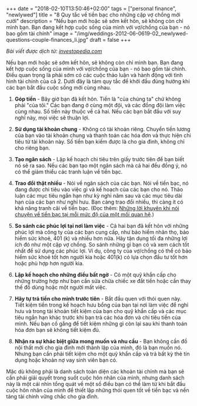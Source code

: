 +++
date = "2018-02-10T13:50:46+02:00"
tags = ["personal finance", "newlywed"]
title = "8 Quy tắc về tiền bạc cho những cặp vợ chồng mới cưới"
description = "Nếu bạn mới hoặc sẽ sớm kết hôn, sẽ không còn chỉ mình bạn. Bạn đang kết hợp cuộc sống của mình với vợ/chồng của bạn - nó bao gồm tài chính"
image = "/img/weddings-2012-06-0619-02_newlywed-questions-couple-finances_li.jpg"
draft = false
+++

*Bài viết được dịch từ: [investopedia.com](https://www.investopedia.com/advisor-network/articles/8-money-rules-newlyweds/)*

Nếu bạn mới hoặc sẽ sớm kết hôn, sẽ không còn chỉ mình bạn. Bạn đang kết hợp cuộc sống của mình với vợ/chồng của bạn - nó bao gồm tài chính. Điều quan trọng là phải sớm có các cuộc thảo luận và hành động với tình hình tài chính của cả 2. Dưới đây là tám quy tắc để khởi đầu đúng hướng khi các bạn bắt đầu cuộc sống mới cùng nhau.

1. **Góp tiền** - Bây giờ bạn đã kết hôn. Tiền là "của chúng ta" chứ không phải "của tôi." Các bạn đang ở cùng một đội, và các đồng đội làm việc cùng nhau. Số tiền này thuộc về cả hai. Nếu các bạn bắt đầu với suy nghĩ này, mọi việc sẽ thuận lợi.

2. **Sử dụng tài khoản chung** - Không có tài khoản riêng. Chuyển tiền lương của bạn vào tài khoản chung và thanh toán các hóa đơn và thực hiện chi tiêu từ tài khoản này. Số tiền bạn kiếm được là cho gia đình, không chỉ cho riêng bạn.

3. **Tạo ngân sách** - Lập kế hoạch chi tiêu trên giấy trước tiên để bạn biết nó sẽ ra sao. Nếu các bạn tạo một ngân sách mà cả hai đều đồng ý, nó có thể giảm thiểu các tranh luận về tiền bạc.

4. **Trao đổi thật nhiều** - Nói về ngân sách của các bạn. Nói về tiền bạc, nó đang được chi tiêu vào việc gì và kế hoạch của các bạn cho nó. Thảo luận các mục tiêu ngắn hạn như kỳ nghỉ năm sau và các mục tiêu dài hạn của các bạn như nghỉ hưu. Bạn càng trao đổi nhiều, thì càng ít có khả năng tranh cãi về tiền bạc. (Đọc thêm: [Những lời khuyên khi nói chuyện về tiền bạc tại mỗi mức độ của một mối quan hệ](https://www.investopedia.com/articles/personal-finance/011916/tips-talking-about-money-every-step-relationship.asp).)

5. **So sánh các phúc lợi tại nơi làm việc** - Cả hai bạn đã kết hôn với những phúc lợi mà công ty của các bạn cung cấp, như bảo hiểm nhân thọ, bảo hiểm sức khoẻ, 401 (k) và nhiều hơn nữa. Hãy tận dụng tối đa những lợi ích đó như một cặp vợ chồng. So sánh những gì bạn có và xem cách tốt nhất để sử dụng các phúc lợi. Ví dụ, công ty của vợ/chồng có thể có bảo hiểm sức khoẻ tốt hơn người kia hoặc 401(k) có lựa chọn đầu tư tốt hơn hoặc phù hợp hơn người kia.

6. **Lập kế hoạch cho những điều bất ngờ** - Có một quỹ khẩn cấp cho những trường hợp như bạn cần sửa chữa chiếc xe đắt tiền hoặc cần thay thế đồ dùng hoặc một người mất việc.

7. **Hãy tự trả tiền cho mình trước tiên** - Bắt đầu quen với thói quen này. Tiết kiệm tiền trong kế hoạch hưu bổng của bạn tại nơi làm việc để nghỉ hưu và trong tài khoản tiết kiệm của bạn cho quỹ khẩn cấp và các mục tiêu ngắn hạn khác trước khi bạn trả các hóa đơn và chi tiêu tiền của mình. Nếu bạn cố gắng để tiết kiệm những gì còn lại sau khi thanh toán hóa đơn bạn sẽ không tiết kiệm đủ.

8. **Nhận ra sự khác biệt giữa mong muốn và nhu cầu** - Bạn không cần đồ nội thất mới cho gia đình mới thành lập của mình, đó là bạn muốn nó. Nhưng bạn cần phải tiết kiệm cho một quỹ khẩn cấp và trả bất kỳ thẻ tín dụng hoặc khoản nợ vay sinh viên bạn có.

Mặc dù không phải là danh sách toàn diện các khoản tài chính mà bạn sẽ cần phải giải quyết trong suốt cuộc hôn nhân của mình, nhưng danh sách này là một cái nhìn tổng quát về một số điều bạn có thể làm từ khi bắt đầu cuộc hôn nhân của mình để thiết lập những thói quen tốt về tiền bạc và nền tảng tài chính vững chắc cho gia đình.